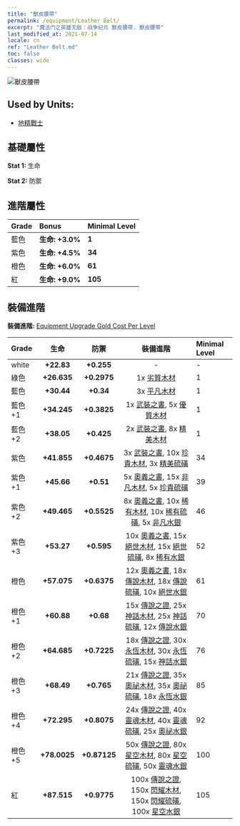 ```yaml
---
title: "獸皮腰帶"
permalink: /equipment/Leather Belt/
excerpt: "魔法门之英雄无敌：战争纪元 獸皮腰帶. 獸皮腰帶"
last_modified_at: 2021-07-14
locale: cn
ref: "Leather Belt.md"
toc: false
classes: wide
---
```


  ![獸皮腰帶](/images/e/e_4012.png)

## Used by Units:

* [地精戰士](/cn/units/Goblin/) 


## 基礎屬性
 **Stat 1:** 生命

 **Stat 2:** 防禦

## 進階屬性

  |     Grade    |   Bonus | Minimal Level | 
  |:-------------|:--------|:--------------| 
  | 藍色 | **生命: +3.0%** | **1** | 
  | 紫色 | **生命: +4.5%** | **34** | 
  | 橙色 | **生命: +6.0%** | **61** | 
  | 紅 | **生命: +9.0%** | **105** | 


## 裝備進階
 **裝備進階:** [Equipment Upgrade Gold Cost Per Level](/equipment/EquipmentUpgradeCostPerLevel/) 

  |          Grade      | 生命 | 防禦 | 裝備進階 | Minimal Level |
  |:--------------------|:---------:|:---------:|:----------------:|:--------------|
  | white | **+22.83** | **+0.255** | - | - |
  | 綠色 | **+26.635** | **+0.2975** | 1x [劣質木材](/cn/Items/mat_1/) | 1 |
  | 藍色 | **+30.44** | **+0.34** | 3x [平凡木材](/cn/Items/mat_7/) | 1 |
  | 藍色 +1 | **+34.245** | **+0.3825** | 1x [武裝之書](/cn/Items/mat_18/), 5x [優質木材](/cn/Items/mat_13/) | 1 |
  | 藍色 +2 | **+38.05** | **+0.425** | 2x [武裝之書](/cn/Items/mat_25/), 8x [精美木材](/cn/Items/mat_20/) | 1 |
  | 紫色 | **+41.855** | **+0.4675** | 3x [武裝之書](/cn/Items/mat_32/), 10x [珍貴木材](/cn/Items/mat_27/), 3x [精美硫磺](/cn/Items/mat_22/) | 34 |
  | 紫色 +1 | **+45.66** | **+0.51** | 5x [奧義之書](/cn/Items/mat_39/), 15x [非凡木材](/cn/Items/mat_34/), 5x [珍貴硫磺](/cn/Items/mat_29/) | 39 |
  | 紫色 +2 | **+49.465** | **+0.5525** | 8x [奧義之書](/cn/Items/mat_46/), 10x [稀有木材](/cn/Items/mat_41/), 10x [稀有硫磺](/cn/Items/mat_43/), 5x [非凡水銀](/cn/Items/mat_35/) | 46 |
  | 紫色 +3 | **+53.27** | **+0.595** | 10x [奧義之書](/cn/Items/mat_53/), 15x [絕世木材](/cn/Items/mat_48/), 15x [絕世硫磺](/cn/Items/mat_50/), 8x [稀有水銀](/cn/Items/mat_42/) | 52 |
  | 橙色 | **+57.075** | **+0.6375** | 12x [奧義之書](/cn/Items/mat_60/), 18x [傳說木材](/cn/Items/mat_55/), 18x [傳說硫磺](/cn/Items/mat_57/), 10x [絕世水銀](/cn/Items/mat_49/) | 61 |
  | 橙色 +1 | **+60.88** | **+0.68** | 15x [傳說之證](/cn/Items/mat_67/), 25x [神話木材](/cn/Items/mat_62/), 25x [神話硫磺](/cn/Items/mat_64/), 12x [傳說水銀](/cn/Items/mat_56/) | 70 |
  | 橙色 +2 | **+64.685** | **+0.7225** | 18x [傳說之證](/cn/Items/mat_74/), 30x [永恆木材](/cn/Items/mat_69/), 30x [永恆硫磺](/cn/Items/mat_71/), 15x [神話水銀](/cn/Items/mat_63/) | 76 |
  | 橙色 +3 | **+68.49** | **+0.765** | 21x [傳說之證](/cn/Items/mat_81/), 35x [奧祕木材](/cn/Items/mat_76/), 35x [奧祕硫磺](/cn/Items/mat_78/), 18x [永恆水銀](/cn/Items/mat_70/) | 85 |
  | 橙色 +4 | **+72.295** | **+0.8075** | 24x [傳說之證](/cn/Items/mat_88/), 40x [靈魂木材](/cn/Items/mat_83/), 40x [靈魂硫磺](/cn/Items/mat_85/), 25x [奧祕水銀](/cn/Items/mat_77/) | 92 |
  | 橙色 +5 | **+78.0025** | **+0.87125** | 50x [傳說之證](/cn/Items/mat_95/), 80x [星空木材](/cn/Items/mat_90/), 80x [星空硫磺](/cn/Items/mat_92/), 50x [靈魂水銀](/cn/Items/mat_84/) | 100 |
  | 紅 | **+87.515** | **+0.9775** | 100x [傳說之證](/cn/Items/mat_102/), 150x [閃耀木材](/cn/Items/mat_97/), 150x [閃耀硫磺](/cn/Items/mat_99/), 100x [星空水銀](/cn/Items/mat_91/) | 105 |

